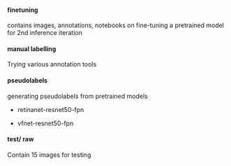 #### finetuning

contains images, annotations, notebooks on fine-tuning a pretrained model for 2nd inference iteration

#### manual labelling

Trying various annotation tools

#### pseudolabels

generating pseudolabels from pretrained models

- retinanet-resnet50-fpn

- vfnet-resnet50-fpn

#### test/ raw

Contain 15 images for testing
